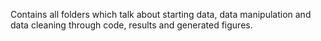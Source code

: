 Contains all folders which talk about starting data, data manipulation and data cleaning through code, results and generated figures.
